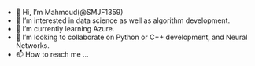 - 👋 Hi, I’m Mahmoud(@SMJF1359)
- 👀 I’m interested in data science as well as algorithm development.
- 🌱 I’m currently learning Azure.
- 💞️ I’m looking to collaborate on Python or C++ development, and Neural Networks.
- 📫 How to reach me ...

<!---
SMJF1359/SMJF1359 is a ✨ special ✨ repository because its `README.md` (this file) appears on your GitHub profile.
You can click the Preview link to take a look at your changes.
--->
